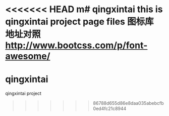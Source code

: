 <<<<<<< HEAD
m# qingxintai
this is qingxintai project page files
图标库 地址对照
http://www.bootcss.com/p/font-awesome/
=======
# qingxintai
qingxintai project
>>>>>>> 86788d655d86e8daa035abebcfb0ed4fc21c8944
